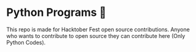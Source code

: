 # Python Programs 🐍
This repo is made for Hacktober Fest open source contributions. Anyone who wants to contribute to open source they can contribute here (Only Python Codes).
